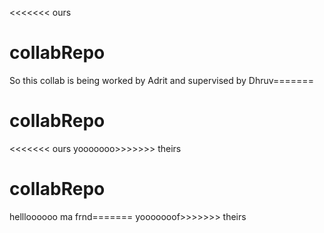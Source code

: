 <<<<<<< ours
# collabRepo
So this collab is being worked by Adrit and supervised by Dhruv=======
# collabRepo

<<<<<<< ours
yooooooo>>>>>>> theirs
# collabRepo 
hellloooooo ma frnd=======
yooooooof>>>>>>> theirs
